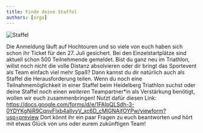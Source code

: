 ```yaml
---
title: Finde deine Staffel
authors: [orga]
---
```


![Staffel](/blog/20250202_staffelboerse.png)

Die Anmeldung läuft auf Hochtouren und so viele von euch haben sich schon ihr Ticket für den 27. Juli gesichert. 
Bei den Einzelstartplätze sind aktuell schon 500 Teilnehmende gemeldet.
Bist du ganz neu im Triathlon, willst noch nicht die volle Distanz absolvieren oder dir bringt das Sportevent als Team einfach viel mehr Spaß?
Dann kannst du dir natürlich auch als Staffel die Herausforderung teilen.
Wenn du noch eine Teilnahmemöglichkeit in einer Staffel beim Heidelberg Triathlon suchst oder deine Staffel noch eine*n weitere*n Teampartner*in als Verstärkung benötigt, wollen wir euch zusammenbringen!
Nutzt dafür diesen Link: https://docs.google.com/forms/d/e/1FAIpQLSdh-3-0YDYKgNiR9CqnvFIxb4aIIvyV_xc6D_cMlGNAjfOYPw/viewform?usp=preview
Dort könnt ihr ein paar Fragen zu euch beantworten und hört mit etwas Glück von uns oder eurem zukünftigen Team!
